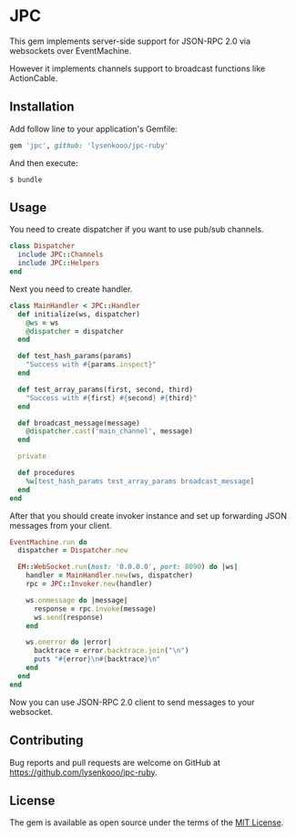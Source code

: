 # JPC

This gem implements server-side support for JSON-RPC 2.0 via websockets over EventMachine.

However it implements channels support to broadcast functions like ActionCable.

## Installation

Add follow line to your application's Gemfile:

```ruby
gem 'jpc', github: 'lysenkooo/jpc-ruby'
```

And then execute:

    $ bundle

## Usage

You need to create dispatcher if you want to use pub/sub channels.

```ruby
class Dispatcher
  include JPC::Channels
  include JPC::Helpers
end
```

Next you need to create handler.

```ruby
class MainHandler < JPC::Handler
  def initialize(ws, dispatcher)
    @ws = ws
    @dispatcher = dispatcher
  end

  def test_hash_params(params)
    "Success with #{params.inspect}"
  end

  def test_array_params(first, second, third)
    "Success with #{first} #{second} #{third}"
  end

  def broadcast_message(message)
    @dispatcher.cast('main_channel', message)
  end

  private

  def procedures
    %w[test_hash_params test_array_params broadcast_message]
  end
end
```

After that you should create invoker instance and set up forwarding JSON
messages from your client.

```ruby
EventMachine.run do
  dispatcher = Dispatcher.new

  EM::WebSocket.run(host: '0.0.0.0', port: 8090) do |ws|
    handler = MainHandler.new(ws, dispatcher)
    rpc = JPC::Invoker.new(handler)

    ws.onmessage do |message|
      response = rpc.invoke(message)
      ws.send(response)
    end

    ws.onerror do |error|
      backtrace = error.backtrace.join("\n")
      puts "#{error}\n#{backtrace}\n"
    end
  end
end
```

Now you can use JSON-RPC 2.0 client to send messages to your websocket.

## Contributing

Bug reports and pull requests are welcome on GitHub at https://github.com/lysenkooo/jpc-ruby.

## License

The gem is available as open source under the terms of the [MIT License](http://opensource.org/licenses/MIT).
